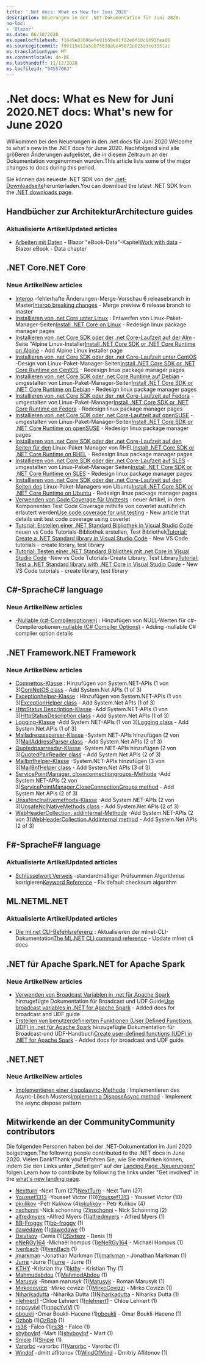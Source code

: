 ```yaml
---
title: '.Net docs: What es New for Juni 2020'
description: Neuerungen in der .NET-Dokumentation für Juni 2020.
no-loc:
- 'Blazor'
ms.date: 06/30/2020
ms.openlocfilehash: f1649e83696efe91b58e01f82e0f18c6091fea00
ms.sourcegitcommit: f99115e12a5eb75638abe45072e023a3ce3351ac
ms.translationtype: MT
ms.contentlocale: de-DE
ms.lasthandoff: 11/12/2020
ms.locfileid: "94557063"
---
```

# <a name="net-docs-whats-new-for-june-2020"></a><span data-ttu-id="5d53e-103">.Net docs: What es New for Juni 2020</span><span class="sxs-lookup"><span data-stu-id="5d53e-103">.NET docs: What's new for June 2020</span></span>

<span data-ttu-id="5d53e-104">Willkommen bei den Neuerungen in den .net docs für Juni 2020.</span><span class="sxs-lookup"><span data-stu-id="5d53e-104">Welcome to what's new in the .NET docs for June 2020.</span></span> <span data-ttu-id="5d53e-105">Nachfolgend sind alle größeren Änderungen aufgelistet, die in diesem Zeitraum an der Dokumentation vorgenommen wurden.</span><span class="sxs-lookup"><span data-stu-id="5d53e-105">This article lists some of the major changes to docs during this period.</span></span>

<span data-ttu-id="5d53e-106">Sie können das neueste .NET SDK von der [.net-Downloadseite](https://dotnet.microsoft.com/download)herunterladen.</span><span class="sxs-lookup"><span data-stu-id="5d53e-106">You can download the latest .NET SDK from the [.NET downloads page](https://dotnet.microsoft.com/download).</span></span>

## <a name="architecture-guides"></a><span data-ttu-id="5d53e-107">Handbücher zur Architektur</span><span class="sxs-lookup"><span data-stu-id="5d53e-107">Architecture guides</span></span>

### <a name="updated-articles"></a><span data-ttu-id="5d53e-108">Aktualisierte Artikel</span><span class="sxs-lookup"><span data-stu-id="5d53e-108">Updated articles</span></span>

- <span data-ttu-id="5d53e-109">[Arbeiten mit Daten](../architecture/blazor-for-web-forms-developers/data.md)  -  Blazor "eBook-Data"-Kapitel</span><span class="sxs-lookup"><span data-stu-id="5d53e-109">[Work with data](../architecture/blazor-for-web-forms-developers/data.md) - Blazor eBook - Data chapter</span></span>

## <a name="net-core"></a><span data-ttu-id="5d53e-110">.NET Core</span><span class="sxs-lookup"><span data-stu-id="5d53e-110">.NET Core</span></span>

### <a name="new-articles"></a><span data-ttu-id="5d53e-111">Neue Artikel</span><span class="sxs-lookup"><span data-stu-id="5d53e-111">New articles</span></span>

- <span data-ttu-id="5d53e-112">[Interop](../core/compatibility/interop.md) -fehlerhafte Änderungen-Merge-Vorschau 6 releasebranch in Master</span><span class="sxs-lookup"><span data-stu-id="5d53e-112">[Interop breaking changes](../core/compatibility/interop.md) - Merge preview 6 release branch to master</span></span>
- <span data-ttu-id="5d53e-113">[Installieren von .net Core unter Linux](../core/install/linux.md) : Entwerfen von Linux-Paket-Manager-Seiten</span><span class="sxs-lookup"><span data-stu-id="5d53e-113">[Install .NET Core on Linux](../core/install/linux.md) - Redesign linux package manager pages</span></span>
- <span data-ttu-id="5d53e-114">[Installieren von .net Core SDK oder der .net Core-Laufzeit auf der Alm](../core/install/linux-alpine.md) -Seite "Alpine Linux-Installer</span><span class="sxs-lookup"><span data-stu-id="5d53e-114">[Install .NET Core SDK or .NET Core Runtime on Alpine](../core/install/linux-alpine.md) - Add Alpine Linux installer page</span></span>
- <span data-ttu-id="5d53e-115">[Installieren von .net Core SDK oder der .net Core-Laufzeit unter CentOS](../core/install/linux-centos.md) -Design von Linux-Paket-Manager-Seiten</span><span class="sxs-lookup"><span data-stu-id="5d53e-115">[Install .NET Core SDK or .NET Core Runtime on CentOS](../core/install/linux-centos.md) - Redesign linux package manager pages</span></span>
- <span data-ttu-id="5d53e-116">[Installieren von .net Core SDK oder .net Core Runtime auf Debian](../core/install/linux-debian.md) -umgestalten von Linux-Paket-Manager-Seiten</span><span class="sxs-lookup"><span data-stu-id="5d53e-116">[Install .NET Core SDK or .NET Core Runtime on Debian](../core/install/linux-debian.md) - Redesign linux package manager pages</span></span>
- <span data-ttu-id="5d53e-117">[Installieren von .net Core SDK oder der .net Core-Laufzeit auf Fedora](../core/install/linux-fedora.md) -umgestalten von Linux-Paket-Manager</span><span class="sxs-lookup"><span data-stu-id="5d53e-117">[Install .NET Core SDK or .NET Core Runtime on Fedora](../core/install/linux-fedora.md) - Redesign linux package manager pages</span></span>
- <span data-ttu-id="5d53e-118">[Installieren von .net Core SDK oder .net Core-Laufzeit auf openSUSE](../core/install/linux-opensuse.md) -umgestalten von Linux-Paket-Manager-Seiten</span><span class="sxs-lookup"><span data-stu-id="5d53e-118">[Install .NET Core SDK or .NET Core Runtime on openSUSE](../core/install/linux-opensuse.md) - Redesign linux package manager pages</span></span>
- <span data-ttu-id="5d53e-119">[Installieren von .net Core SDK oder der .net Core-Laufzeit auf den Seiten für den](../core/install/linux-rhel.md) Linux-Paket-Manager von RHEL</span><span class="sxs-lookup"><span data-stu-id="5d53e-119">[Install .NET Core SDK or .NET Core Runtime on RHEL](../core/install/linux-rhel.md) - Redesign linux package manager pages</span></span>
- <span data-ttu-id="5d53e-120">[Installieren von .net Core SDK oder der .net Core-Laufzeit auf SLES](../core/install/linux-sles.md) -umgestalten von Linux-Paket-Manager Seiten</span><span class="sxs-lookup"><span data-stu-id="5d53e-120">[Install .NET Core SDK or .NET Core Runtime on SLES](../core/install/linux-sles.md) - Redesign linux package manager pages</span></span>
- <span data-ttu-id="5d53e-121">[Installieren von .net Core SDK oder der .net Core-Laufzeit auf den Seiten des](../core/install/linux-ubuntu.md) Linux-Paket-Managers von Ubuntu</span><span class="sxs-lookup"><span data-stu-id="5d53e-121">[Install .NET Core SDK or .NET Core Runtime on Ubuntu](../core/install/linux-ubuntu.md) - Redesign linux package manager pages</span></span>
- <span data-ttu-id="5d53e-122">[Verwenden von Code Coverage für Unittests](../core/testing/unit-testing-code-coverage.md) : neuer Artikel, in dem Komponenten Test Code Coverage mithilfe von coverlet ausführlich erläutert werden</span><span class="sxs-lookup"><span data-stu-id="5d53e-122">[Use code coverage for unit testing](../core/testing/unit-testing-code-coverage.md) - New article that details unit test code coverage using coverlet</span></span>
- <span data-ttu-id="5d53e-123">[Tutorial: Erstellen einer .NET Standard Bibliothek in Visual Studio Code](../core/tutorials/library-with-visual-studio-code.md) neuen vs Code Tutorials-Bibliothek erstellen, Test Bibliothek</span><span class="sxs-lookup"><span data-stu-id="5d53e-123">[Tutorial: Create a .NET Standard library in Visual Studio Code](../core/tutorials/library-with-visual-studio-code.md) - New VS Code tutorials - create library, test library</span></span>
- <span data-ttu-id="5d53e-124">[Tutorial: Testen einer .NET Standard Bibliothek mit .net Core in Visual Studio Code](../core/tutorials/testing-library-with-visual-studio-code.md) -New vs Code Tutorials-Create Library, Test Library</span><span class="sxs-lookup"><span data-stu-id="5d53e-124">[Tutorial: Test a .NET Standard library with .NET Core in Visual Studio Code](../core/tutorials/testing-library-with-visual-studio-code.md) - New VS Code tutorials - create library, test library</span></span>

## <a name="c-language"></a><span data-ttu-id="5d53e-125">C#-Sprache</span><span class="sxs-lookup"><span data-stu-id="5d53e-125">C# language</span></span>

### <a name="new-articles"></a><span data-ttu-id="5d53e-126">Neue Artikel</span><span class="sxs-lookup"><span data-stu-id="5d53e-126">New articles</span></span>

- <span data-ttu-id="5d53e-127">[-Nullable (c#-Compileroptionen)](../csharp/language-reference/compiler-options/nullable-compiler-option.md) : Hinzufügen von NULL-Werten für c#-Compileroptionen</span><span class="sxs-lookup"><span data-stu-id="5d53e-127">[-nullable (C# Compiler Options)](../csharp/language-reference/compiler-options/nullable-compiler-option.md) - Adding -nullable C# compiler option details</span></span>

## <a name="net-framework"></a><span data-ttu-id="5d53e-128">.NET Framework</span><span class="sxs-lookup"><span data-stu-id="5d53e-128">.NET Framework</span></span>

### <a name="new-articles"></a><span data-ttu-id="5d53e-129">Neue Artikel</span><span class="sxs-lookup"><span data-stu-id="5d53e-129">New articles</span></span>

- <span data-ttu-id="5d53e-130">[Comnettos-Klasse](../framework/additional-apis/system.net.comnetos.md) : Hinzufügen von System.NET-APIs (1 von 3)</span><span class="sxs-lookup"><span data-stu-id="5d53e-130">[ComNetOS class](../framework/additional-apis/system.net.comnetos.md) - Add System.Net APIs (1 of 3)</span></span>
- <span data-ttu-id="5d53e-131">[Exceptionhelper-Klasse](../framework/additional-apis/system.net.exceptionhelper.md) : Hinzufügen von System.NET-APIs (1 von 3)</span><span class="sxs-lookup"><span data-stu-id="5d53e-131">[ExceptionHelper class](../framework/additional-apis/system.net.exceptionhelper.md) - Add System.Net APIs (1 of 3)</span></span>
- <span data-ttu-id="5d53e-132">[HttpStatus Description-Klasse](../framework/additional-apis/system.net.httpstatusdescription.md) -Add System.NET-APIs (1 von 3)</span><span class="sxs-lookup"><span data-stu-id="5d53e-132">[HttpStatusDescription class](../framework/additional-apis/system.net.httpstatusdescription.md) - Add System.Net APIs (1 of 3)</span></span>
- <span data-ttu-id="5d53e-133">[Logging-Klasse](../framework/additional-apis/system.net.logging.md) -Add System.NET-APIs (1 von 3)</span><span class="sxs-lookup"><span data-stu-id="5d53e-133">[Logging class](../framework/additional-apis/system.net.logging.md) - Add System.Net APIs (1 of 3)</span></span>
- <span data-ttu-id="5d53e-134">[Mailadressssparser-Klasse](../framework/additional-apis/system.net.mail.mailaddressparser.md) -System.NET-APIs hinzufügen (2 von 3)</span><span class="sxs-lookup"><span data-stu-id="5d53e-134">[MailAddressParser class](../framework/additional-apis/system.net.mail.mailaddressparser.md) - Add System.Net APIs (2 of 3)</span></span>
- <span data-ttu-id="5d53e-135">[Quotedpaarreader-Klasse](../framework/additional-apis/system.net.mail.quotedpairreader.md) -System.NET-APIs hinzufügen (2 von 3)</span><span class="sxs-lookup"><span data-stu-id="5d53e-135">[QuotedPairReader class](../framework/additional-apis/system.net.mail.quotedpairreader.md) - Add System.Net APIs (2 of 3)</span></span>
- <span data-ttu-id="5d53e-136">[Mailbnfhelper-Klasse](../framework/additional-apis/system.net.mime.mailbnfhelper.md) -System.NET-APIs hinzufügen (3 von 3)</span><span class="sxs-lookup"><span data-stu-id="5d53e-136">[MailBnfHelper class](../framework/additional-apis/system.net.mime.mailbnfhelper.md) - Add System.Net APIs (3 of 3)</span></span>
- <span data-ttu-id="5d53e-137">[ServicePointManager. closeconnectiongroups-Methode](../framework/additional-apis/system.net.servicepointmanager.closeconnectiongroups.md) -Add System.NET-APIs (2 von 3)</span><span class="sxs-lookup"><span data-stu-id="5d53e-137">[ServicePointManager.CloseConnectionGroups method](../framework/additional-apis/system.net.servicepointmanager.closeconnectiongroups.md) - Add System.Net APIs (2 of 3)</span></span>
- <span data-ttu-id="5d53e-138">[Unsafenclnativemethods-Klasse](../framework/additional-apis/system.net.unsafenclnativemethods.md) -Add System.NET-APIs (2 von 3)</span><span class="sxs-lookup"><span data-stu-id="5d53e-138">[UnsafeNclNativeMethods class](../framework/additional-apis/system.net.unsafenclnativemethods.md) - Add System.Net APIs (2 of 3)</span></span>
- <span data-ttu-id="5d53e-139">[WebHeaderCollection. addinternal-Methode](../framework/additional-apis/system.net.webheadercollection.addinternal.md) -Add System.NET-APIs (2 von 3)</span><span class="sxs-lookup"><span data-stu-id="5d53e-139">[WebHeaderCollection.AddInternal method](../framework/additional-apis/system.net.webheadercollection.addinternal.md) - Add System.Net APIs (2 of 3)</span></span>

## <a name="f-language"></a><span data-ttu-id="5d53e-140">F#-Sprache</span><span class="sxs-lookup"><span data-stu-id="5d53e-140">F# language</span></span>

### <a name="updated-articles"></a><span data-ttu-id="5d53e-141">Aktualisierte Artikel</span><span class="sxs-lookup"><span data-stu-id="5d53e-141">Updated articles</span></span>

- <span data-ttu-id="5d53e-142">[Schlüsselwort Verweis](../fsharp/language-reference/keyword-reference.md) -standardmäßiger Prüfsummen Algorithmus korrigieren</span><span class="sxs-lookup"><span data-stu-id="5d53e-142">[Keyword Reference](../fsharp/language-reference/keyword-reference.md) - Fix default checksum algorithm</span></span>

## <a name="mlnet"></a><span data-ttu-id="5d53e-143">ML.NET</span><span class="sxs-lookup"><span data-stu-id="5d53e-143">ML.NET</span></span>

### <a name="updated-articles"></a><span data-ttu-id="5d53e-144">Aktualisierte Artikel</span><span class="sxs-lookup"><span data-stu-id="5d53e-144">Updated articles</span></span>

- <span data-ttu-id="5d53e-145">[Die ml.net CLI-Befehlsreferenz](../machine-learning/reference/ml-net-cli-reference.md) : Aktualisieren der mlnet-CLI-Dokumentation</span><span class="sxs-lookup"><span data-stu-id="5d53e-145">[The ML.NET CLI command reference](../machine-learning/reference/ml-net-cli-reference.md) - Update mlnet cli docs</span></span>

## <a name="net-for-apache-spark"></a><span data-ttu-id="5d53e-146">.NET für Apache Spark</span><span class="sxs-lookup"><span data-stu-id="5d53e-146">.NET for Apache Spark</span></span>

### <a name="new-articles"></a><span data-ttu-id="5d53e-147">Neue Artikel</span><span class="sxs-lookup"><span data-stu-id="5d53e-147">New articles</span></span>

- <span data-ttu-id="5d53e-148">[Verwenden von Broadcast Variablen in .net für Apache Spark](../spark/how-to-guides/broadcast-guide.md) hinzugefügte Dokumentation für Broadcast und UDF Guide</span><span class="sxs-lookup"><span data-stu-id="5d53e-148">[Use broadcast variables in .NET for Apache Spark](../spark/how-to-guides/broadcast-guide.md) - Added docs for broadcast and UDF guide</span></span>
- <span data-ttu-id="5d53e-149">[Erstellen von benutzerdefinierten Funktionen (User Defined Functions, UDF) in .net für Apache Spark](../spark/how-to-guides/udf-guide.md) hinzugefügte Dokumentation für Broadcast-und UDF-Handbuch</span><span class="sxs-lookup"><span data-stu-id="5d53e-149">[Create user-defined functions (UDF) in .NET for Apache Spark](../spark/how-to-guides/udf-guide.md) - Added docs for broadcast and UDF guide</span></span>

## <a name="net"></a><span data-ttu-id="5d53e-150">.NET</span><span class="sxs-lookup"><span data-stu-id="5d53e-150">.NET</span></span>

### <a name="new-articles"></a><span data-ttu-id="5d53e-151">Neue Artikel</span><span class="sxs-lookup"><span data-stu-id="5d53e-151">New articles</span></span>

- <span data-ttu-id="5d53e-152">[Implementieren einer dispolasync-Methode](../standard/garbage-collection/implementing-disposeasync.md) : Implementieren des Async-Lösch Musters</span><span class="sxs-lookup"><span data-stu-id="5d53e-152">[Implement a DisposeAsync method](../standard/garbage-collection/implementing-disposeasync.md) - Implement the async dispose pattern</span></span>

## <a name="community-contributors"></a><span data-ttu-id="5d53e-153">Mitwirkende an der Community</span><span class="sxs-lookup"><span data-stu-id="5d53e-153">Community contributors</span></span>

<span data-ttu-id="5d53e-154">Die folgenden Personen haben bei der .NET-Dokumentation im Juni 2020 beigetragen.</span><span class="sxs-lookup"><span data-stu-id="5d53e-154">The following people contributed to the .NET docs in June 2020.</span></span> <span data-ttu-id="5d53e-155">Vielen Dank!</span><span class="sxs-lookup"><span data-stu-id="5d53e-155">Thank you!</span></span> <span data-ttu-id="5d53e-156">Erfahren Sie, wie Sie mitwirken können, indem Sie den Links unter „Beteiligen“ auf der [Landing Page „Neuerungen“](index.yml) folgen.</span><span class="sxs-lookup"><span data-stu-id="5d53e-156">Learn how to contribute by following the links under "Get involved" in the [what's new landing page](index.yml).</span></span>

- <span data-ttu-id="5d53e-157">[Nextturn](https://github.com/NextTurn) -Next Turn (27)</span><span class="sxs-lookup"><span data-stu-id="5d53e-157">[NextTurn](https://github.com/NextTurn) - Next Turn (27)</span></span>
- <span data-ttu-id="5d53e-158">[Youssef1313](https://github.com/Youssef1313) -Youssef Victor (10)</span><span class="sxs-lookup"><span data-stu-id="5d53e-158">[Youssef1313](https://github.com/Youssef1313) - Youssef Victor (10)</span></span>
- <span data-ttu-id="5d53e-159">[pkulikov](https://github.com/pkulikov) -Petr Kulikow (4)</span><span class="sxs-lookup"><span data-stu-id="5d53e-159">[pkulikov](https://github.com/pkulikov) - Petr Kulikov (4)</span></span>
- <span data-ttu-id="5d53e-160">[nschonni](https://github.com/nschonni) -Nick schonning (2)</span><span class="sxs-lookup"><span data-stu-id="5d53e-160">[nschonni](https://github.com/nschonni) - Nick Schonning (2)</span></span>
- <span data-ttu-id="5d53e-161">[alfredmyers](https://github.com/alfredmyers) -Alfred Myers (1)</span><span class="sxs-lookup"><span data-stu-id="5d53e-161">[alfredmyers](https://github.com/alfredmyers) - Alfred Myers (1)</span></span>
- <span data-ttu-id="5d53e-162">[BB-Froggy](https://github.com/bb-froggy) (1)</span><span class="sxs-lookup"><span data-stu-id="5d53e-162">[bb-froggy](https://github.com/bb-froggy) (1)</span></span>
- <span data-ttu-id="5d53e-163">[dawedawe](https://github.com/dawedawe) (1)</span><span class="sxs-lookup"><span data-stu-id="5d53e-163">[dawedawe](https://github.com/dawedawe) (1)</span></span>
- <span data-ttu-id="5d53e-164">[Dsivtsov](https://github.com/DSivtsov) -Denis (1)</span><span class="sxs-lookup"><span data-stu-id="5d53e-164">[DSivtsov](https://github.com/DSivtsov) - Denis (1)</span></span>
- <span data-ttu-id="5d53e-165">[eNeRGy164](https://github.com/eNeRGy164) -Michaël hompus (1)</span><span class="sxs-lookup"><span data-stu-id="5d53e-165">[eNeRGy164](https://github.com/eNeRGy164) - Michaël Hompus (1)</span></span>
- <span data-ttu-id="5d53e-166">[Ivenbach](https://github.com/IvenBach) (1)</span><span class="sxs-lookup"><span data-stu-id="5d53e-166">[IvenBach](https://github.com/IvenBach) (1)</span></span>
- <span data-ttu-id="5d53e-167">[jmarkman](https://github.com/jmarkman) -Jonathan Markman (1)</span><span class="sxs-lookup"><span data-stu-id="5d53e-167">[jmarkman](https://github.com/jmarkman) - Jonathan Markman (1)</span></span>
- <span data-ttu-id="5d53e-168">[Jurre](https://github.com/jurre) -Jurre (1)</span><span class="sxs-lookup"><span data-stu-id="5d53e-168">[jurre](https://github.com/jurre) - Jurre (1)</span></span>
- <span data-ttu-id="5d53e-169">[KTHY](https://github.com/kthy) -Kristian thy (1)</span><span class="sxs-lookup"><span data-stu-id="5d53e-169">[kthy](https://github.com/kthy) - Kristian Thy (1)</span></span>
- <span data-ttu-id="5d53e-170">[Mahmudabdou](https://github.com/MahmodAbdou) (1)</span><span class="sxs-lookup"><span data-stu-id="5d53e-170">[MahmodAbdou](https://github.com/MahmodAbdou) (1)</span></span>
- <span data-ttu-id="5d53e-171">[Marusyk](https://github.com/Marusyk) -Roman marusyk (1)</span><span class="sxs-lookup"><span data-stu-id="5d53e-171">[Marusyk](https://github.com/Marusyk) - Roman Marusyk (1)</span></span>
- <span data-ttu-id="5d53e-172">[Mirkocovizzi](https://github.com/MirkoCovizzi) -Mirko covizzi (1)</span><span class="sxs-lookup"><span data-stu-id="5d53e-172">[MirkoCovizzi](https://github.com/MirkoCovizzi) - Mirko Covizzi (1)</span></span>
- <span data-ttu-id="5d53e-173">[Niharikadutta](https://github.com/Niharikadutta) -Niharika Dutta (1)</span><span class="sxs-lookup"><span data-stu-id="5d53e-173">[Niharikadutta](https://github.com/Niharikadutta) - Niharika Dutta (1)</span></span>
- <span data-ttu-id="5d53e-174">[nlehnert1](https://github.com/nlehnert1) -Chloe Lehnert (1)</span><span class="sxs-lookup"><span data-stu-id="5d53e-174">[nlehnert1](https://github.com/nlehnert1) - Chloe Lehnert (1)</span></span>
- <span data-ttu-id="5d53e-175">[nnpcyvivl](https://github.com/nnpcYvIVl) (1)</span><span class="sxs-lookup"><span data-stu-id="5d53e-175">[nnpcYvIVl](https://github.com/nnpcYvIVl) (1)</span></span>
- <span data-ttu-id="5d53e-176">[oboukli](https://github.com/oboukli) -Omar Boukli-Hacene (1)</span><span class="sxs-lookup"><span data-stu-id="5d53e-176">[oboukli](https://github.com/oboukli) - Omar Boukli-Hacene (1)</span></span>
- <span data-ttu-id="5d53e-177">[Ozbob](https://github.com/OzBob) (1)</span><span class="sxs-lookup"><span data-stu-id="5d53e-177">[OzBob](https://github.com/OzBob) (1)</span></span>
- <span data-ttu-id="5d53e-178">[rs38](https://github.com/rs38) -Falco (1)</span><span class="sxs-lookup"><span data-stu-id="5d53e-178">[rs38](https://github.com/rs38) - Falco (1)</span></span>
- <span data-ttu-id="5d53e-179">[shyboylpf](https://github.com/shyboylpf) -Mart (1)</span><span class="sxs-lookup"><span data-stu-id="5d53e-179">[shyboylpf](https://github.com/shyboylpf) - Mart (1)</span></span>
- <span data-ttu-id="5d53e-180">[Snipie](https://github.com/Snipie) (1)</span><span class="sxs-lookup"><span data-stu-id="5d53e-180">[Snipie](https://github.com/Snipie) (1)</span></span>
- <span data-ttu-id="5d53e-181">[Varorbc](https://github.com/Varorbc) -varorbc (1)</span><span class="sxs-lookup"><span data-stu-id="5d53e-181">[Varorbc](https://github.com/Varorbc) - Varorbc (1)</span></span>
- <span data-ttu-id="5d53e-182">[Windof](https://github.com/WindOfMind) -dmitt aflitonov (1)</span><span class="sxs-lookup"><span data-stu-id="5d53e-182">[WindOfMind](https://github.com/WindOfMind) - Dmitriy Aflitonov (1)</span></span>
